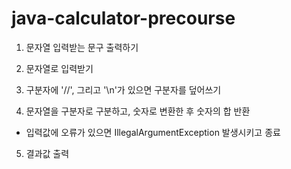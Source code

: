 # java-calculator-precourse

1. 문자열 입력받는 문구 출력하기

2. 문자열로 입력받기

3. 구분자에 '//', 그리고 '\n'가 있으면 구분자를 덮어쓰기

4. 문자열을 구분자로 구분하고, 숫자로 변환한 후 숫자의 합 반환
 - 입력값에 오류가 있으면 IllegalArgumentException 발생시키고 종료

5. 결과값 출력